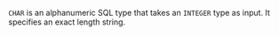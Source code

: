 `CHAR` is an alphanumeric SQL type that takes an `INTEGER` type as input. It specifies an exact length string. 